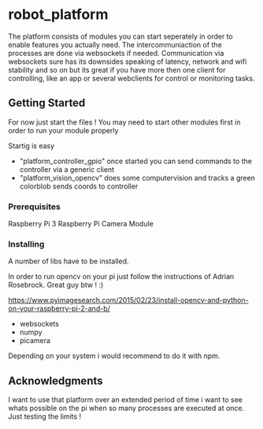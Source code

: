# robot_platform
The platform consists of modules you can start seperately in order to enable features you actually need.
The intercommuniaction of the processes are done via websockets if needed. Communication via websockets sure has its
downsides speaking of latency, network and wifi stability and so on but its great if you have more then one client for
controlling, like an app or several webclients for control or monitoring tasks.

## Getting Started

For now just start the files ! You may need to start other modules first in order
to run your module properly 

Startig is easy 
  - "platform_controller_gpio" once started you can send commands to the controller via a generic client
  - "platform_vision_opencv" does some computervision and tracks a green colorblob sends coords to controller

### Prerequisites

Raspberry Pi 3
Raspberry Pi Camera Module

### Installing

A number of libs have to be installed.

In order to run opencv on your pi just follow the instructions of Adrian Rosebrock. Great guy btw ! :)

https://www.pyimagesearch.com/2015/02/23/install-opencv-and-python-on-your-raspberry-pi-2-and-b/
 

- websockets
- numpy
- picamera
 
Depending on your system i would recommend to do it with npm.


## Acknowledgments

I want to use that platform over an extended period of time i want to see whats possible on the pi when 
so many processes are executed at once. Just testing the limits !
